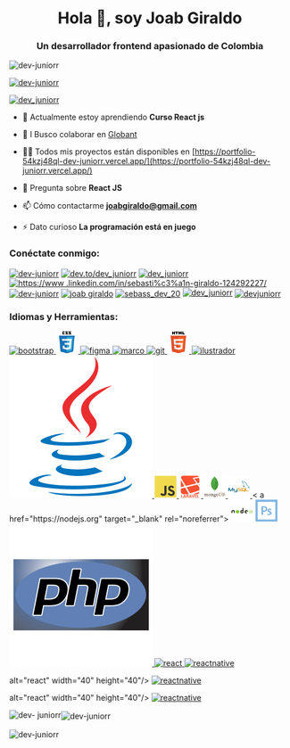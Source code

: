 <h1 align="center">Hola 👋, soy Joab Giraldo</h1>
<h3 align="center">Un desarrollador frontend apasionado de Colombia</h3>

<p align="left"> <img src= "https://komarev.com/ghpvc/?username=dev-juniorr&label=Profile%20views&color=0e75b6&style=flat" alt="dev-juniorr" /> </p>

<p align="left"> <a href ="https://github.com/ryo-ma/github-profile-trofeo"><img src="https://github-perfil-trofeo.vercel.app/?username=dev-juniorr" alt=" dev-juniorr" /></a> </p>

<p align="left"> <a href="https://twitter.com/dev_juniorr" target="blank"><img src="https: //img.escudos.io/twitter/follow/dev_juniorr?logo=twitter&style=for-the-badge" alt="dev_juniorr" /></a> </p>

- 🌱 Actualmente estoy aprendiendo **Curso React js**

- 👯 I Busco colaborar en [Globant](https://www.globant.com/es)

- 👨‍💻 Todos mis proyectos están disponibles en [https://portfolio-54kzj48ql-dev-juniorr.vercel.app/](https://portfolio-54kzj48ql-dev-juniorr.vercel.app/)

- 💬 Pregunta sobre **React JS**

- 📫 Cómo contactarme **joabgiraldo@gmail.com**

- ⚡ Dato curioso **La programación está en juego**

<h3 align="left">Conéctate conmigo:</h3>
<p align="left">
<a href="https://codepen.io/dev-juniorr" target="blank"><img align="center" src="https://raw.githubusercontent.com /rahuldkjain/github-profile-readme-generator/master/src/images/icons/Social/codepen.svg" alt="dev-juniorr" height="30" width="40" /></a>
<a href="https://dev.to/dev_juniorr" target="blank"><img align="center" src="https://raw.githubusercontent.com/rahuldkjain/github-profile -readme-generator/master/src/images/icons/Social/devto.svg" alt="dev.to/dev_juniorr" height="30" width="40" /></a>
<a href="https ://twitter.com/dev_juniorr" target="blank"><img align="center" src="https://raw.githubusercontent.com/rahuldkjain/github-profile-readme-generator/master/src/images /icons/Social/twitter.svg" alt="dev_juniorr" height="30" width="40" /></a>
<a href="https://linkedin.com/en/https://www.linkedin.com/en/sebasti%c3%a1n-giraldo-124292227/" target="blank"><img align="center " src="https://raw.githubusercontent.com/rahuldkjain/github-profile-readme-generator/master/src/images/icons/Social/linked-in-alt.svg" alt="https://www .linkedin.com/in/sebasti%c3%a1n-giraldo-124292227/" height="30" width="40" /></a>
<a href="https://codesandbox.com/dev-juniorr " target="en blanco"><img align="center" src="https://raw.githubusercontent.com/rahuldkjain/github-profile-readme-generator/master/src/images/icons/Social/codesandbox.svg " alt="dev-juniorr" altura="30" ancho="40" /></a>
<a href="https://fb.com/joab giraldo" target="blank"><img align="center" src="https://raw.githubusercontent.com/rahuldkjain/github-profile-readme- generator/master/src/images/icons/Social/facebook.svg" alt="joab giraldo" height="30" width="40" /></a>
<a href="https://instagram.com /sebass_dev_20" target="blank"><img align="center" src="https://raw.githubusercontent.com/rahuldkjain/github-profile-readme-generator/master/src/images/icons/Social/instagram .svg" alt="sebass_dev_20" height="30" width="40" /></a>
<a href="https://dribbble.com/dev_juniorr" target="blank"><img align=" centro" src="https://raw.githubusercontent.com/rahuldkjain/github-profile-readme-generator/master/src/images/icons/Social/dribbble.svg" alt="dev_juniorr" height="30" width="40" /></a>
<a href="https://www.youtube.com/c/devjuniorr" target="blank"><img align="center" src="https://raw.githubusercontent.com/rahuldkjain/github-profile -readme-generator/master/src/images/icons/Social/youtube.svg" alt="devjuniorr" height="30" width="40" /></a>
</p>

<h3 align="left" ">Idiomas y Herramientas:</h3>
<p align="left"> <a href="https://getbootstrap.com" target="_blank" rel="noreferrer"> <img src="https://raw.githubusercontent.com/devicons/devicon /master/icons/bootstrap/bootstrap-plain-wordmark.svg" alt="bootstrap" width="40" height="40"/> </a> <a href="https://www.w3schools.com /css/" target="_blank" rel="noreferrer"> <img src="https://raw.githubusercontent.com/devicons/devicon/master/icons/css3/css3-original-wordmark.svg" alt= "css3" width="40" height="40"/> </a> <a href="https://www.figma.com/" target="_blank" rel="noreferrer"> <img src="https://www.vectorlogo.zone/logos/figma/figma-icon.svg" alt="figma" width="40" height="40"/> </a> <a href=" https://www.framer.com/" target="_blank" rel="noreferrer"> <img src="https://www.vectorlogo.zone/logos/framer/framer-icon.svg" alt=" marco" ancho="40" altura="40"/> </a> <a href="https://git-scm.com/" target="_blank" rel="noreferrer"> <img src=" https://www.vectorlogo.zone/logos/git-scm/git-scm-icon.svg" alt="git" width="40" height="40"/> </a> <a href=" https://www.w3.org/html/" objetivo="_blank"rel="noreferrer"> <img src="https://raw.githubusercontent.com/devicons/devicon/master/icons/html5/html5-original-wordmark.svg" alt="html5" width="40" height ="40"/> </a> <a href="https://www.adobe.com/in/products/illustrator.html" target="_blank" rel="noreferrer"> <img src="https ://www.vectorlogo.zone/logos/adobe_illustrator/adobe_illustrator-icon.svg" alt="ilustrador" ancho="40" altura="40"/> </a> <a href="https://www .java.com" target="_blank" rel="noreferrer"> <img src="https://raw.githubusercontent.com/devicons/devicon/master/icons/java/java-original.svg" alt="java" ancho="40" altura="40"/> </a> <a href="https://developer.mozilla.org/en-US/docs/Web/JavaScript" target="_blank" rel= "noreferrer"> <img src="https://raw.githubusercontent.com/devicons/devicon/master/icons/javascript/javascript-original.svg" alt="javascript" width="40" height="40" /> </a> <a href="https://laravel.com/" target="_blank" rel="noreferrer"> <img src="https://raw.githubusercontent.com/devicons/devicon/ master/icons/laravel/laravel-plain-wordmark.svg" alt="laravel" width="40" height="40"/> </a> <a href="https://www.mongodb.com/" target="_blank" rel="noreferrer"> <img src="https://raw.githubusercontent.com/devicons/devicon/master/icons/mongodb/mongodb-original-wordmark.svg" alt=" mongodb" width="40" height="40"/> </a> <a href="https://www.mysql.com/" target="_blank" rel="noreferrer"> <img src=" https://raw.githubusercontent.com/devicons/devicon/master/icons/mysql/mysql-original-wordmark.svg" alt="mysql" width="40" height="40"/> </a> < a href="https://nodejs.org" target="_blank" rel="noreferrer"> <img src="https://raw.githubusercontent.com/devicons/devicon/master/icons/nodejs/nodejs-original-wordmark.svg" alt="nodejs" width="40" height="40"/> </a> <a href="https:// www.photoshop.com/en" target="_blank" rel="noreferrer"> <img src="https://raw.githubusercontent.com/devicons/devicon/master/icons/photoshop/photoshop-line.svg" alt="photoshop" width="40" height="40"/> </a> <a href="https://www.php.net" target="_blank" rel="noreferrer"> <img src ="https://raw.githubusercontent.com/devicons/devicon/master/icons/php/php-original.svg" alt="php" ancho="40" altura="40"/> </a> <a href="https://reactjs.org/" target="_blank" rel="noreferrer"> <img src="https://raw.githubusercontent.com/devicons/devicon/master/icons/react/react -original-wordmark.svg" alt="react" width="40" height="40"/> </a> <a href="https://reactnative.dev/" target="_blank" rel=" noreferrer"> <img src="https://reactnative.dev/img/header_logo.svg" alt="reactnative" width="40" height="40"/> </a> </p>alt="react" width="40" height="40"/> </a> <a href="https://reactnative.dev/" target="_blank" rel="noreferrer"> <img src= "https://reactnative.dev/img/header_logo.svg" alt="reactnative" ancho="40" altura="40"/> </a> </p>alt="react" width="40" height="40"/> </a> <a href="https://reactnative.dev/" target="_blank" rel="noreferrer"> <img src= "https://reactnative.dev/img/header_logo.svg" alt="reactnative" ancho="40" altura="40"/> </a> </p>

<p><img align="left" src="https://github-readme-stats.vercel.app/api/top-langs?username=dev-juniorr&show_icons=true&locale=en&layout=compact" alt="dev- juniorr" /></p>

<p> <img align="center" src="https://github-readme-stats.vercel.app/api?username=dev-juniorr&show_icons=true&locale=en" alt ="dev-juniorr" /></p>

<p><img align="center" src="https://github-readme-streak-stats.herokuapp.com/?user=dev-juniorr&" alt= "dev-juniorr" /></p>
